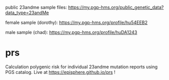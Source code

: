 public 23andme sample files: https://my.pgp-hms.org/public_genetic_data?data_type=23andMe

female sample (dorothy): https://my.pgp-hms.org/profile/hu54EEB2

male sample (chad):  https://my.pgp-hms.org/profile/huDA1243
# prs
Calculation polygenic risk for individual 23andme mutation reports using PGS catalog. Live at https://episphere.github.io/prs !

